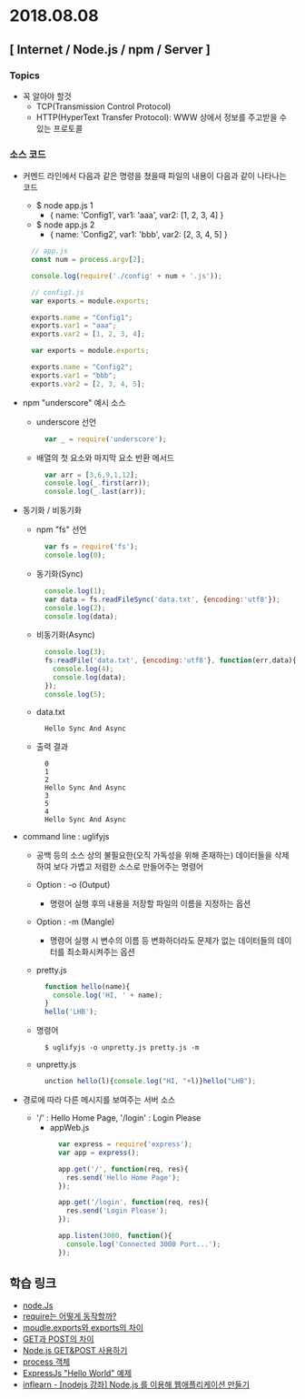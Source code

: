 # 2018.08.08    
## [ Internet / Node.js / npm / Server ]  
### Topics  
- 꼭 알아야 할것
  - TCP(Transmission Control Protocol)
  - HTTP(HyperText Transfer Protocol): WWW 상에서 정보를 주고받을 수 있는 프로토콜  

### 소스 코드  
- 커멘드 라인에서 다음과 같은 명령을 쳤을때 파일의 내용이 다음과 같이 나타나는 코드  
  - $ node app.js 1  
    - { name: 'Config1', var1: 'aaa', var2: [1, 2, 3, 4] }  
  - $ node app.js 2  
    - { name: 'Config2', var1: 'bbb', var2: [2, 3, 4, 5] }

  ```js  
    // app.js
    const num = process.argv[2];  

    console.log(require('./config' + num + '.js'));  
  ```  

  ```js  
    // config1.js
    var exports = module.exports;  

    exports.name = "Config1";  
    exports.var1 = "aaa";  
    exports.var2 = [1, 2, 3, 4];  
  ```  

  ```js  
    var exports = module.exports;  

    exports.name = "Config2";  
    exports.var1 = "bbb";  
    exports.var2 = [2, 3, 4, 5];  
  ```  

- npm "underscore" 예시 소스  
  - underscore 선언  
    ```js  
      var _ = require('underscore');  
    ```

  - 배열의 첫 요소와 마지막 요소 반환 메서드  
    ```js  
      var arr = [3,6,9,1,12];  
      console.log(_.first(arr));  
      console.log(_.last(arr));  
    ```

- 동기화 / 비동기화  
  - npm "fs" 선언  
    ```js  
      var fs = require('fs');  
      console.log(0);  
    ```  

  - 동기화(Sync)  
    ```js  
      console.log(1);  
      var data = fs.readFileSync('data.txt', {encoding:'utf8'});  
      console.log(2);  
      console.log(data);  
    ```  

  - 비동기화(Async)  
    ```js  
      console.log(3);  
      fs.readFile('data.txt', {encoding:'utf8'}, function(err,data){  
        console.log(4);  
        console.log(data);  
      });  
      console.log(5);  
    ```  

  - data.txt  
    ```  
      Hello Sync And Async  
    ```  
  - 출력 결과  
    ```  
      0  
      1  
      2  
      Hello Sync And Async  
      3  
      5  
      4  
      Hello Sync And Async  
    ```  


- command line : uglifyjs  
  - 공백 등의 소스 상의 불필요한(오직 가독성을 위해 존재하는) 데이터들을 삭제하여 보다 가볍고 저렴한 소스로 만들어주는 명령어  
  - Option : -o (Output)  
    - 명령어 실행 후의 내용을 저장할 파일의 이름을 지정하는 옵션  
  - Option : -m  (Mangle)  
    - 명령어 실행 시 변수의 이름 등 변화하더라도 문제가 없는 데이터들의 데이터를 최소화시켜주는 옵션  
  - pretty.js  
    ```js  
      function hello(name){  
        console.log('HI, ' + name);  
      }  
      hello('LHB');  
    ```  

  - 명령어  
    ```  
      $ uglifyjs -o unpretty.js pretty.js -m  
    ```  

  - unpretty.js  
    ```js  
      unction hello(l){console.log("HI, "+l)}hello("LHB");  
    ```  

- 경로에 따라 다른 메시지를 보여주는 서버 소스  
  - '/' : Hello Home Page, '/login' : Login Please  
    - appWeb.js  
      ```js  
        var express = require('express');  
        var app = express();  

        app.get('/', function(req, res){  
          res.send('Hello Home Page');  
        });  

        app.get('/login', function(req, res){  
          res.send('Login Please');  
        });  

        app.listen(3000, function(){  
          console.log('Connected 3000 Port...');  
        });  
      ```  


## 학습 링크  
  - [node.Js](https://nodejs.org/en/)  
  - [require는 어떻게 동작할까?](https://jongmin92.github.io/2017/07/13/Node/require/)  
  - [moudle.exports와 exports의 차이](https://jongmin92.github.io/2016/08/25/Node/module-exports_exports/)  
  - [GET과 POST의 차이](https://blog.outsider.ne.kr/312)  
  - [Node.js GET&POST 사용하기](http://f4strada4.cafe24.com/?p=441)  
  - [process 객체](https://opentutorials.org/module/938/7189)  
  - [ExpressJs "Hello World" 예제](http://expressjs.com/ko/starter/hello-world.html)  
  - [inflearn - [nodejs 강좌] Node.js 를 이용해 웹애플리케이션 만들기](https://www.inflearn.com/course/nodejs-%EA%B0%95%EC%A2%8C-%EC%83%9D%ED%99%9C%EC%BD%94%EB%94%A9/)  
